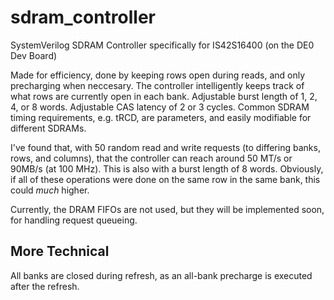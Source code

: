 # sdram_controller
SystemVerilog SDRAM Controller specifically for IS42S16400 (on the DE0 Dev Board) 

Made for efficiency, done by keeping rows open during reads, and only precharging when neccesary. The controller intelligently keeps track of what rows are currently open in each bank.
Adjustable burst length of 1, 2, 4, or 8 words.
Adjustable CAS latency of 2 or 3 cycles.
Common SDRAM timing requirements, e.g. tRCD, are parameters, and easily modifiable for different SDRAMs.

I've found that, with 50 random read and write requests (to differing banks, rows, and columns), that the controller can reach around 50 MT/s or 90MB/s (at 100 MHz). This is also with a burst length of 8 words. Obviously, if all of these operations were done on the same row in the same bank, this could _much_ higher.

Currently, the DRAM FIFOs are not used, but they will be implemented soon, for handling request queueing. 

## More Technical ##
All banks are closed during refresh, as an all-bank precharge is executed after the refresh.
